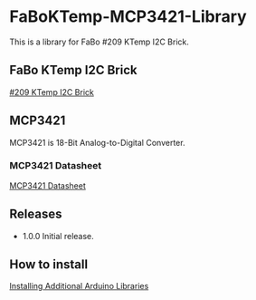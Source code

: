 # FaBoKTemp-MCP3421-Library

This is a library for FaBo #209 KTemp I2C Brick.

## FaBo KTemp I2C Brick

[#209 KTemp I2C Brick](http://fabo.io/209.html)

## MCP3421

MCP3421 is 18-Bit Analog-to-Digital Converter.

### MCP3421 Datasheet

[MCP3421 Datasheet](http://ww1.microchip.com/downloads/jp/DeviceDoc/22003E_JP.pdf)

## Releases

- 1.0.0 Initial release.

## How to install

[Installing Additional Arduino Libraries](https://www.arduino.cc/en/Guide/Libraries)
